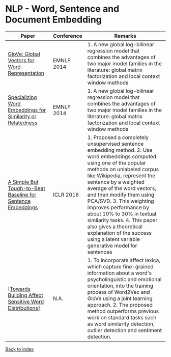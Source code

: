 # NLP - Word, Sentence and Document Embedding
|Paper|Conference|Remarks
|--|--|--|
|[GloVe: Global Vectors for Word Representation](https://www.aclweb.org/anthology/D14-1162)|EMNLP 2014|1.  A new global log-bilinear regression model that combines the advantages of two major model families in the literature: global matrix factorization and local context window methods|
|[Specializing Word Embeddings for Similarity or Relatedness](http://aclweb.org/anthology/D15-1242)|EMNLP 2014|1.  A new global log-bilinear regression model that combines the advantages of two major model families in the literature: global matrix factorization and local context window methods|
|[A Simple But Tough-to-Beat Baseline for Sentence Embeddings](https://openreview.net/pdf?id=SyK00v5xx)|ICLR 2016| 1. Proposed a completely unsupervised sentence embedding method. 2. Use word embeddings computed using one of the popular methods on unlabeled corpus like Wikipedia, represent the sentence by a weighted average of the word vectors, and then modify them using PCA/SVD. 3. This weighting improves performance by about 10% to 30% in textual similarity tasks. 4. This paper also gives a theoretical explanation of the success using a latent variable generative model for sentences|
|[\[Towards Building Affect Sensitive Word Distributions\]](https://openreview.net/pdf?id=By5SY2gA-)|N.A.|1. To incorporate affect lexica, which capture fine-grained information about a word's psycholinguistic and emotional orientation, into the training process of Word2Vec and GloVe using a joint learning approach. 2. The proposed method outperforms previous work on standard tasks such as word similarity detection, outlier detection and sentiment detection.|

[Back to index](../README.md)

<!--stackedit_data:
eyJoaXN0b3J5IjpbLTE0MzU2NjI1NzYsLTE3Nzc2MTkxMTRdfQ
==
-->